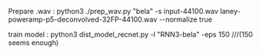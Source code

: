 Prepare .wav : python3 ./prep_wav.py "bela" -s input-44100.wav laney-poweramp-p5-deconvolved-32FP-44100.wav --normalize true

train model : python3 dist_model_recnet.py -l "RNN3-bela" -eps 150 ///(150 seems enough)